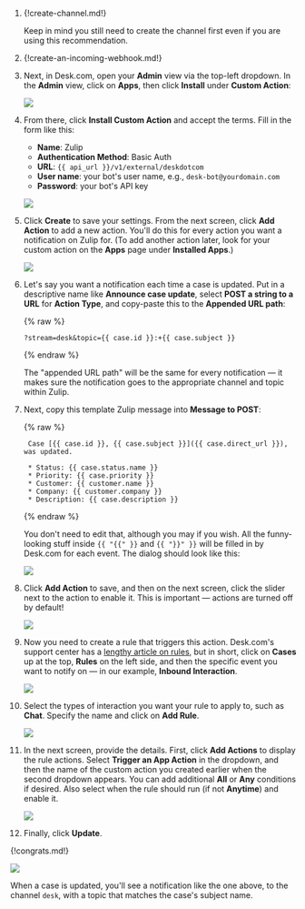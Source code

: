 1. {!create-channel.md!}

    Keep in mind you still need to create the channel first even
    if you are using this recommendation.

1. {!create-an-incoming-webhook.md!}

1. Next, in Desk.com, open your **Admin** view via the top-left
    dropdown. In the **Admin** view, click on **Apps**, then
    click **Install** under **Custom Action**:

    ![](/static/images/integrations/desk/001.png)

1. From there, click **Install Custom Action** and accept the terms.
    Fill in the form like this:

     * **Name**: Zulip
     * **Authentication Method**: Basic Auth
     * **URL**: `{{ api_url }}/v1/external/deskdotcom`
     * **User name**: your bot's user name, e.g., `desk-bot@yourdomain.com`
     * **Password**: your bot's API key

    ![](/static/images/integrations/desk/002.png)

1. Click **Create** to save your settings. From the next screen, click
    **Add Action** to add a new action. You'll do this for every action
    you want a notification on Zulip for. (To add another action later,
    look for your custom action on the **Apps** page under
    **Installed Apps**.)

    ![](/static/images/integrations/desk/003.png)

1. Let's say you want a notification each time a case is updated. Put
    in a descriptive name like **Announce case update**, select
    **POST a string to a URL** for **Action Type**, and copy-paste this
    to the **Appended URL path**:

    {% raw %}

    `?stream=desk&topic={{ case.id }}:+{{ case.subject }}`

    {% endraw %}

    The "appended URL path" will be the same for every notification —
    it makes sure the notification goes to the appropriate channel and topic
    within Zulip.

1. Next, copy this template Zulip message into **Message to POST**:

    {% raw %}

        Case [{{ case.id }}, {{ case.subject }}]({{ case.direct_url }}), was updated.

        * Status: {{ case.status.name }}
        * Priority: {{ case.priority }}
        * Customer: {{ customer.name }}
        * Company: {{ customer.company }}
        * Description: {{ case.description }}

    {% endraw %}

    You don't need to edit that, although you may if you wish. All the
    funny-looking stuff inside `{{ "{{" }}` and `{{ "}}" }}` will be filled in by
    Desk.com for each event. The dialog should look like this:

    ![](/static/images/integrations/desk/004.png)

1. Click **Add Action** to save, and then on the next screen, click the
    slider next to the action to enable it. This is important — actions are
    turned off by default!

    ![](/static/images/integrations/desk/005.png)

1. Now you need to create a rule that triggers this action. Desk.com's
    support center has a [lengthy article on rules][1], but in short,
    click on **Cases** up at the top, **Rules** on the left side, and
    then the specific event you want to notify on — in our example,
    **Inbound Interaction**.

    [1]: https://support.desk.com/customer/portal/articles/1376

    ![](/static/images/integrations/desk/006.png)

1. Select the types of interaction you want your rule to apply to,
    such as **Chat**. Specify the name and click on **Add Rule**.

    ![](/static/images/integrations/desk/007.png)

1. In the next screen, provide the details. First, click **Add Actions**
    to display the rule actions. Select **Trigger an App Action** in the
    dropdown, and then the name of the custom action you created earlier
    when the second dropdown appears. You can add additional **All** or
    **Any** conditions if desired. Also select when the rule should run
    (if not **Anytime**) and enable it.

    ![](/static/images/integrations/desk/008.png)

1. Finally, click **Update**.

{!congrats.md!}

![](/static/images/integrations/desk/009.png)

When a case is updated, you'll see a notification like the one above,
to the channel `desk`, with a topic that matches the case's subject name.

